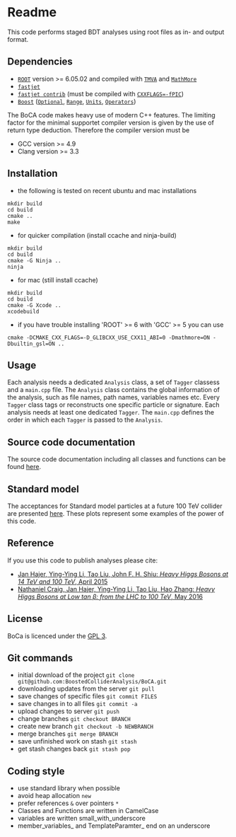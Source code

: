 # Readme

This code performs staged BDT analyses using root files as in- and output format.

## Dependencies

* [`ROOT`](https://root.cern.ch/) version >= 6.05.02 and compiled with [`TMVA`](http://tmva.sourceforge.net/) and [`MathMore`](https://root.cern.ch/mathmore-library)
* [`fastjet`](http://fastjet.fr/)
* [`fastjet contrib`](https://fastjet.hepforge.org/contrib/) (must be compiled with [`CXXFLAGS=-fPIC`](https://en.wikipedia.org/wiki/Position-independent_code))
* [`Boost`](http://www.boost.org/) ([`Optional`](http://www.boost.org/doc/libs/release/libs/optional/), [`Range`](http://www.boost.org/doc/libs/release/libs/range/), [`Units`](http://www.boost.org/doc/libs/release/libs/units/), [`Operators`](http://www.boost.org/doc/libs/release/libs/utility/operators.htm))

The BoCA code makes heavy use of modern C++ features.
The limiting factor for the minimal supportet compiler version is given by the use of return type deduction.
Therefore the compiler version must be
* GCC version >= 4.9
* Clang version >= 3.3

## Installation

* the following is tested on recent ubuntu and mac installations

~~~~
mkdir build
cd build
cmake ..
make
~~~~

* for quicker compilation (install ccache and ninja-build)

~~~~
mkdir build
cd build
cmake -G Ninja ..
ninja
~~~~

* for mac (still install ccache)

~~~~
mkdir build
cd build
cmake -G Xcode ..
xcodebuild
~~~~

* if you have trouble installing 'ROOT' >= 6 with 'GCC' >= 5 you can use

~~~~
cmake -DCMAKE_CXX_FLAGS=-D_GLIBCXX_USE_CXX11_ABI=0 -Dmathmore=ON -Dbuiltin_gsl=ON ..
~~~~

## Usage

Each analysis needs a dedicated `Analysis` class, a set of `Tagger` classess and a `main.cpp` file.
The `Analysis` class contains the global information of the analysis, such as file names, path names, variables names etc.
Every `Tagger` class tags or reconstructs one specific particle or signature. Each analysis needs at least one dedicated `Tagger`.
The `main.cpp` defines the order in which each `Tagger` is passed to the `Analysis`.

## Source code documentation

The source code documentation including all classes and functions can be found [here](http://boostedcollideranalysis.github.io/BoCA).

## Standard model

The acceptances for Standard model particles at a future 100 TeV collider are presented [here](doc/standard-model.md).
These plots represent some examples of the power of this code.

## Reference

If you use this code to publish analyses please cite:
* [Jan Hajer, Ying-Ying Li, Tao Liu, John F. H. Shiu: *Heavy Higgs Bosons at 14 TeV and 100 TeV*, April 2015](https://inspirehep.net/record/1365110)
* [Nathaniel Craig, Jan Hajer, Ying-Ying Li, Tao Liu, Hao Zhang: *Heavy Higgs Bosons at Low tan β: from the LHC to 100 TeV*, May 2016](https://inspirehep.net/record/1466130)

## License

BoCa is licenced under the [GPL 3](doc/License.md).

## Git commands

* initial download of the project `git clone git@github.com:BoostedColliderAnalysis/BoCA.git`
* downloading updates from the server `git pull`
* save changes of specific files `git commit FILES`
* save changes in to all files `git commit -a`
* upload changes to server `git push`
* change branches `git checkout BRANCH`
* create new branch `git checkout -b NEWBRANCH`
* merge branches `git merge BRANCH`
* save unfinished work on stash `git stash`
* get stash changes back `git stash pop`

## Coding style

* use standard library when possible
* avoid heap allocation `new`
* prefer references `&` over pointers `*`
* Classes and Functions are written in CamelCase
* variables are written small_with_underscore
* member_variables_ and TemplateParamter_ end on an underscore
